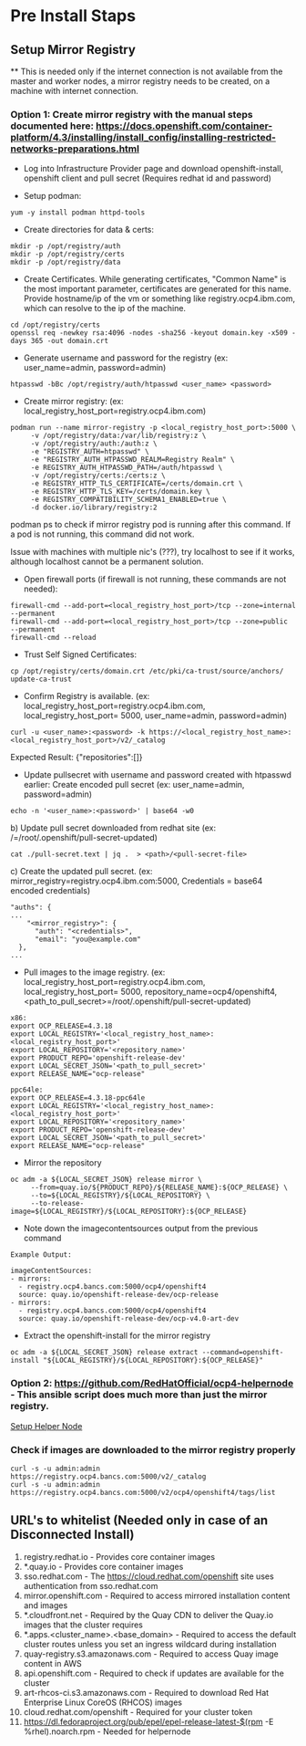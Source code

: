 # Pre Install Staps

## Setup Mirror Registry
** This is needed only if the internet connection is not available from the master and worker nodes, a mirror registry needs to be created, on a machine with internet connection.

### Option 1: Create mirror registry with the manual steps documented here: https://docs.openshift.com/container-platform/4.3/installing/install_config/installing-restricted-networks-preparations.html

- Log into Infrastructure Provider page and download openshift-install, openshift client and pull secret
(Requires redhat id and password)

- Setup podman: 
```
yum -y install podman httpd-tools
```

- Create directories for data & certs: 
```
mkdir -p /opt/registry/auth
mkdir -p /opt/registry/certs
mkdir -p /opt/registry/data
```

- Create Certificates. While generating certificates, "Common Name" is the most important parameter, certificates are generated for this name. Provide hostname/ip of the vm or something like registry.ocp4.ibm.com, which can resolve to the ip of the machine.
```
cd /opt/registry/certs
openssl req -newkey rsa:4096 -nodes -sha256 -keyout domain.key -x509 -days 365 -out domain.crt
```

- Generate username and password for the registry (ex: user_name=admin, password=admin)
```
htpasswd -bBc /opt/registry/auth/htpasswd <user_name> <password> 
```

- Create mirror registry: (ex: local_registry_host_port=registry.ocp4.ibm.com)
```
podman run --name mirror-registry -p <local_registry_host_port>:5000 \ 
     -v /opt/registry/data:/var/lib/registry:z \
     -v /opt/registry/auth:/auth:z \
     -e "REGISTRY_AUTH=htpasswd" \
     -e "REGISTRY_AUTH_HTPASSWD_REALM=Registry Realm" \
     -e REGISTRY_AUTH_HTPASSWD_PATH=/auth/htpasswd \
     -v /opt/registry/certs:/certs:z \
     -e REGISTRY_HTTP_TLS_CERTIFICATE=/certs/domain.crt \
     -e REGISTRY_HTTP_TLS_KEY=/certs/domain.key \
     -e REGISTRY_COMPATIBILITY_SCHEMA1_ENABLED=true \
     -d docker.io/library/registry:2
```

podman ps to check if mirror registry pod is running after this command. If a pod is not running,
this command did not work.

Issue with machines with multiple nic's (???), try localhost to see if it works, although localhost
cannot be a permanent solution.

- Open firewall ports (if firewall is not running, these commands are not needed):
```
firewall-cmd --add-port=<local_registry_host_port>/tcp --zone=internal --permanent 
firewall-cmd --add-port=<local_registry_host_port>/tcp --zone=public   --permanent 
firewall-cmd --reload
```

- Trust Self Signed Certificates:
```
cp /opt/registry/certs/domain.crt /etc/pki/ca-trust/source/anchors/
update-ca-trust
```

- Confirm Registry is available. (ex: local_registry_host_port=registry.ocp4.ibm.com, local_registry_host_port= 5000, user_name=admin, password=admin)
```
curl -u <user_name>:<password> -k https://<local_registry_host_name>:<local_registry_host_port>/v2/_catalog 
```
Expected Result: {"repositories":[]}

- Update pullsecret with username and password created with htpasswd earlier:
Create encoded pull secret (ex: user_name=admin, password=admin)
```
echo -n '<user_name>:<password>' | base64 -w0
```

b) Update pull secret downloaded from redhat site  (ex: <path>/<pull-secret-file>=/root/.openshift/pull-secret-updated)
```
cat ./pull-secret.text | jq .  > <path>/<pull-secret-file>
```

c) Create the updated pull secret. (ex: mirror_registry=registry.ocp4.ibm.com:5000, Credentials = base64 encoded credentials)
```
"auths": {
...
    "<mirror_registry>": { 
      "auth": "<credentials>", 
      "email": "you@example.com"
  },
...
```

- Pull images to the image registry. (ex: local_registry_host_port=registry.ocp4.ibm.com, local_registry_host_port= 5000, repository_name=ocp4/openshift4, <path_to_pull_secret>=/root/.openshift/pull-secret-updated)
```
x86:
export OCP_RELEASE=4.3.18 
export LOCAL_REGISTRY='<local_registry_host_name>:<local_registry_host_port>' 
export LOCAL_REPOSITORY='<repository_name>' 
export PRODUCT_REPO='openshift-release-dev' 
export LOCAL_SECRET_JSON='<path_to_pull_secret>' 
export RELEASE_NAME="ocp-release" 

ppc64le:
export OCP_RELEASE=4.3.18-ppc64le
export LOCAL_REGISTRY='<local_registry_host_name>:<local_registry_host_port>' 
export LOCAL_REPOSITORY='<repository_name>' 
export PRODUCT_REPO='openshift-release-dev' 
export LOCAL_SECRET_JSON='<path_to_pull_secret>' 
export RELEASE_NAME="ocp-release" 
```

- Mirror the repository
```
oc adm -a ${LOCAL_SECRET_JSON} release mirror \
     --from=quay.io/${PRODUCT_REPO}/${RELEASE_NAME}:${OCP_RELEASE} \
     --to=${LOCAL_REGISTRY}/${LOCAL_REPOSITORY} \
     --to-release-image=${LOCAL_REGISTRY}/${LOCAL_REPOSITORY}:${OCP_RELEASE}
```

- Note down the imagecontentsources output from the previous command
```
Example Output:

imageContentSources:
- mirrors:
  - registry.ocp4.bancs.com:5000/ocp4/openshift4
  source: quay.io/openshift-release-dev/ocp-release
- mirrors:
  - registry.ocp4.bancs.com:5000/ocp4/openshift4
  source: quay.io/openshift-release-dev/ocp-v4.0-art-dev
```

- Extract the openshift-install for the mirror registry
```
oc adm -a ${LOCAL_SECRET_JSON} release extract --command=openshift-install "${LOCAL_REGISTRY}/${LOCAL_REPOSITORY}:${OCP_RELEASE}"
```

### Option 2: https://github.com/RedHatOfficial/ocp4-helpernode - This ansible script does much more than just the mirror registry. 
[Setup Helper Node](Helper-Node.md)

### Check if images are downloaded to the mirror registry properly
```
curl -s -u admin:admin https://registry.ocp4.bancs.com:5000/v2/_catalog
curl -s -u admin:admin https://registry.ocp4.bancs.com:5000/v2/ocp4/openshift4/tags/list
```
## URL's to whitelist (Needed only in case of an Disconnected Install)

1) registry.redhat.io - Provides core container images
2) *.quay.io - Provides core container images
3) sso.redhat.com - The https://cloud.redhat.com/openshift site uses authentication from sso.redhat.com
4) mirror.openshift.com - Required to access mirrored installation content and images
5) *.cloudfront.net - Required by the Quay CDN to deliver the Quay.io images that the cluster requires
6) *.apps.<cluster_name>.<base_domain> - Required to access the default cluster routes unless you set an ingress wildcard during installation
7) quay-registry.s3.amazonaws.com - Required to access Quay image content in AWS
8) api.openshift.com - Required to check if updates are available for the cluster
9) art-rhcos-ci.s3.amazonaws.com - Required to download Red Hat Enterprise Linux CoreOS (RHCOS) images
10) cloud.redhat.com/openshift - Required for your cluster token
11) https://dl.fedoraproject.org/pub/epel/epel-release-latest-$(rpm -E %rhel).noarch.rpm - Needed for helpernode